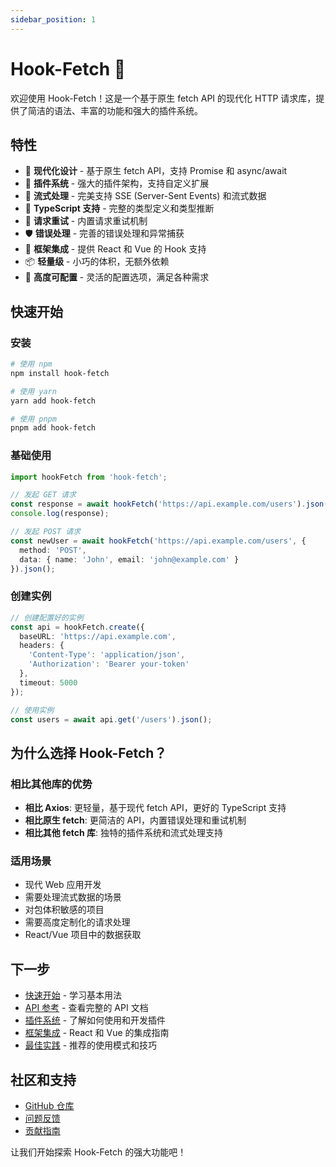 ```yaml
---
sidebar_position: 1
---
```


# Hook-Fetch 🚀

欢迎使用 Hook-Fetch！这是一个基于原生 fetch API 的现代化 HTTP 请求库，提供了简洁的语法、丰富的功能和强大的插件系统。

## 特性

- 🚀 **现代化设计** - 基于原生 fetch API，支持 Promise 和 async/await
- 🔌 **插件系统** - 强大的插件架构，支持自定义扩展
- 🌊 **流式处理** - 完美支持 SSE (Server-Sent Events) 和流式数据
- 🎯 **TypeScript 支持** - 完整的类型定义和类型推断
- 🔄 **请求重试** - 内置请求重试机制
- 🛡️ **错误处理** - 完善的错误处理和异常捕获
- 🎨 **框架集成** - 提供 React 和 Vue 的 Hook 支持
- 📦 **轻量级** - 小巧的体积，无额外依赖
- 🔧 **高度可配置** - 灵活的配置选项，满足各种需求

## 快速开始

### 安装

```bash
# 使用 npm
npm install hook-fetch

# 使用 yarn
yarn add hook-fetch

# 使用 pnpm
pnpm add hook-fetch
```

### 基础使用

```typescript
import hookFetch from 'hook-fetch';

// 发起 GET 请求
const response = await hookFetch('https://api.example.com/users').json();
console.log(response);

// 发起 POST 请求
const newUser = await hookFetch('https://api.example.com/users', {
  method: 'POST',
  data: { name: 'John', email: 'john@example.com' }
}).json();
```

### 创建实例

```typescript
// 创建配置好的实例
const api = hookFetch.create({
  baseURL: 'https://api.example.com',
  headers: {
    'Content-Type': 'application/json',
    'Authorization': 'Bearer your-token'
  },
  timeout: 5000
});

// 使用实例
const users = await api.get('/users').json();
```

## 为什么选择 Hook-Fetch？

### 相比其他库的优势

- **相比 Axios**: 更轻量，基于现代 fetch API，更好的 TypeScript 支持
- **相比原生 fetch**: 更简洁的 API，内置错误处理和重试机制
- **相比其他 fetch 库**: 独特的插件系统和流式处理支持

### 适用场景

- 现代 Web 应用开发
- 需要处理流式数据的场景
- 对包体积敏感的项目
- 需要高度定制化的请求处理
- React/Vue 项目中的数据获取

## 下一步

- [快速开始](/docs/getting-started) - 学习基本用法
- [API 参考](/docs/api-reference) - 查看完整的 API 文档
- [插件系统](/docs/plugins) - 了解如何使用和开发插件
- [框架集成](/docs/framework-integration) - React 和 Vue 的集成指南
- [最佳实践](/docs/best-practices) - 推荐的使用模式和技巧

## 社区和支持

- [GitHub 仓库](https://github.com/JsonLee12138/hook-fetch)
- [问题反馈](https://github.com/JsonLee12138/hook-fetch/issues)
- [贡献指南](https://github.com/JsonLee12138/hook-fetch/blob/main/CONTRIBUTING.md)

让我们开始探索 Hook-Fetch 的强大功能吧！
